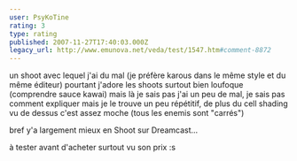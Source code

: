 ```yaml
---
user: PsyKoTine
rating: 3
type: rating
published: 2007-11-27T17:40:03.000Z
legacy_url: http://www.emunova.net/veda/test/1547.htm#comment-8872
---
```

un shoot avec lequel j'ai du mal (je préfère karous dans le même style et du même éditeur) pourtant j'adore les shoots surtout bien loufoque (comprendre sauce kawai) mais là je sais pas j'ai un peu de mal, je sais pas comment expliquer mais je le trouve un peu répétitif, de plus du cell shading vu de dessus c'est assez moche (tous les enemis sont "carrés")

bref y'a largement mieux en Shoot sur Dreamcast...

à tester avant d'acheter surtout vu son prix :s